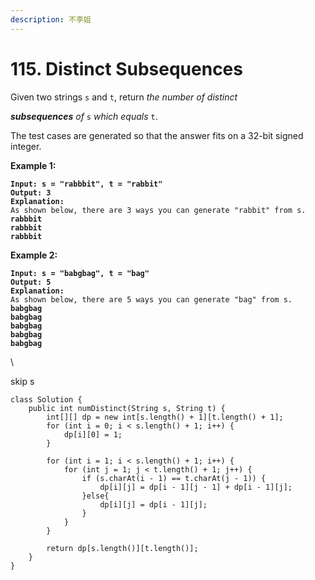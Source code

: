 ```yaml
---
description: 不李姐
---
```


# 115. Distinct Subsequences

Given two strings `s` and `t`, return _the number of distinct_&#x20;

_**subsequences** of_ `s` _which equals_ `t`.

The test cases are generated so that the answer fits on a 32-bit signed integer.

&#x20;

**Example 1:**

<pre><code><strong>Input: s = "rabbbit", t = "rabbit"
</strong><strong>Output: 3
</strong><strong>Explanation:
</strong>As shown below, there are 3 ways you can generate "rabbit" from s.
<strong>rabbbit
</strong><strong>rabbbit
</strong><strong>rabbbit
</strong></code></pre>

**Example 2:**

<pre><code><strong>Input: s = "babgbag", t = "bag"
</strong><strong>Output: 5
</strong><strong>Explanation:
</strong>As shown below, there are 5 ways you can generate "bag" from s.
<strong>babgbag
</strong><strong>babgbag
</strong><strong>babgbag
</strong><strong>babgbag
</strong><strong>babgbag
</strong></code></pre>

\


skip s

```
class Solution {
    public int numDistinct(String s, String t) {
        int[][] dp = new int[s.length() + 1][t.length() + 1];
        for (int i = 0; i < s.length() + 1; i++) {
            dp[i][0] = 1;
        }
        
        for (int i = 1; i < s.length() + 1; i++) {
            for (int j = 1; j < t.length() + 1; j++) {
                if (s.charAt(i - 1) == t.charAt(j - 1)) {
                    dp[i][j] = dp[i - 1][j - 1] + dp[i - 1][j];
                }else{
                    dp[i][j] = dp[i - 1][j];
                }
            }
        }
        
        return dp[s.length()][t.length()];
    }
}
```
